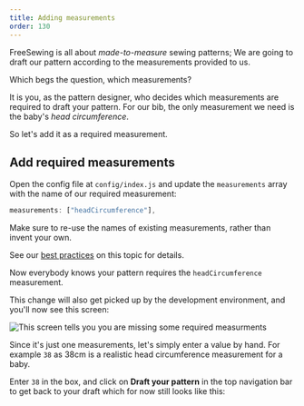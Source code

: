```yaml
---
title: Adding measurements
order: 130
---
```


FreeSewing is all about *made-to-measure* sewing patterns; We are going to draft our pattern according to the measurements provided to us.

Which begs the question, which measurements?

It is you, as the pattern designer, who decides which measurements are required to draft your pattern. For our bib, the only measurement we need is the baby's *head circumference*.

So let's add it as a required measurement.

## Add required measurements

Open the config file at `config/index.js` and update the `measurements` array with the name of our required measurement:

```js
measurements: ["headCircumference"],
```

<Tip>

Make sure to re-use the names of existing measurements, rather than invent your own.

See our [best practices](/do/names#re-use-measurements) on this topic for details.

</Tip>

Now everybody knows your pattern requires the `headCircumference` measurement.

This change will also get picked up by the development environment, and you'll now see this screen:

![This screen tells you you are missing some required measurments](./required-measurements.png)

Since it's just one measurements, let's simply enter a value by hand. For example `38` as 38cm is a realistic head circumference measurement for a baby.

Enter `38` in the box, and click on **Draft your pattern** in the top navigation bar to get back to your draft which for now still looks like this:

<Example pattern="tutorial" part="step1" caption="Nothing has changed, yet" />
